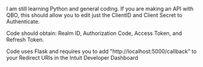 I am still learning Python and general coding. If you are making an API with QBO, this should allow you to edit just the ClientID and Client Secret to Authenticate.

Code should obtain: Realm ID, Authorization Code, Access Token, and Refresh Token.

Code uses Flask and requires you to add "http://localhost:5000/callback" to your Redirect URIs in the Intuit Developer Dashboard
